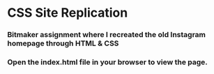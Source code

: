 # CSS Site Replication

<h3>Bitmaker assignment where I recreated the old Instagram homepage through HTML & CSS</h3>

<h3>Open the index.html file in your browser to view the page.</h3>
